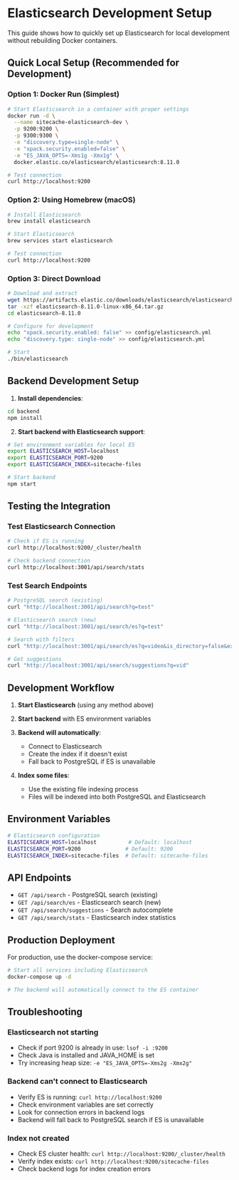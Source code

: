 # Elasticsearch Development Setup

This guide shows how to quickly set up Elasticsearch for local development without rebuilding Docker containers.

## Quick Local Setup (Recommended for Development)

### Option 1: Docker Run (Simplest)
```bash
# Start Elasticsearch in a container with proper settings
docker run -d \
  --name sitecache-elasticsearch-dev \
  -p 9200:9200 \
  -p 9300:9300 \
  -e "discovery.type=single-node" \
  -e "xpack.security.enabled=false" \
  -e "ES_JAVA_OPTS=-Xms1g -Xmx1g" \
  docker.elastic.co/elasticsearch/elasticsearch:8.11.0

# Test connection
curl http://localhost:9200
```

### Option 2: Using Homebrew (macOS)
```bash
# Install Elasticsearch
brew install elasticsearch

# Start Elasticsearch
brew services start elasticsearch

# Test connection
curl http://localhost:9200
```

### Option 3: Direct Download
```bash
# Download and extract
wget https://artifacts.elastic.co/downloads/elasticsearch/elasticsearch-8.11.0-linux-x86_64.tar.gz
tar -xzf elasticsearch-8.11.0-linux-x86_64.tar.gz
cd elasticsearch-8.11.0

# Configure for development
echo "xpack.security.enabled: false" >> config/elasticsearch.yml
echo "discovery.type: single-node" >> config/elasticsearch.yml

# Start
./bin/elasticsearch
```

## Backend Development Setup

1. **Install dependencies**:
```bash
cd backend
npm install
```

2. **Start backend with Elasticsearch support**:
```bash
# Set environment variables for local ES
export ELASTICSEARCH_HOST=localhost
export ELASTICSEARCH_PORT=9200
export ELASTICSEARCH_INDEX=sitecache-files

# Start backend
npm start
```

## Testing the Integration

### Test Elasticsearch Connection
```bash
# Check if ES is running
curl http://localhost:9200/_cluster/health

# Check backend connection
curl http://localhost:3001/api/search/stats
```

### Test Search Endpoints
```bash
# PostgreSQL search (existing)
curl "http://localhost:3001/api/search?q=test"

# Elasticsearch search (new)
curl "http://localhost:3001/api/search/es?q=test"

# Search with filters
curl "http://localhost:3001/api/search/es?q=video&is_directory=false&extension=.mp4"

# Get suggestions
curl "http://localhost:3001/api/search/suggestions?q=vid"
```

## Development Workflow

1. **Start Elasticsearch** (using any method above)
2. **Start backend** with ES environment variables
3. **Backend will automatically**:
   - Connect to Elasticsearch
   - Create the index if it doesn't exist
   - Fall back to PostgreSQL if ES is unavailable

4. **Index some files**:
   - Use the existing file indexing process
   - Files will be indexed into both PostgreSQL and Elasticsearch

## Environment Variables

```bash
# Elasticsearch configuration
ELASTICSEARCH_HOST=localhost          # Default: localhost
ELASTICSEARCH_PORT=9200              # Default: 9200
ELASTICSEARCH_INDEX=sitecache-files  # Default: sitecache-files
```

## API Endpoints

- `GET /api/search` - PostgreSQL search (existing)
- `GET /api/search/es` - Elasticsearch search (new)
- `GET /api/search/suggestions` - Search autocomplete
- `GET /api/search/stats` - Elasticsearch index statistics

## Production Deployment

For production, use the docker-compose service:

```bash
# Start all services including Elasticsearch
docker-compose up -d

# The backend will automatically connect to the ES container
```

## Troubleshooting

### Elasticsearch not starting
- Check if port 9200 is already in use: `lsof -i :9200`
- Check Java is installed and JAVA_HOME is set
- Try increasing heap size: `-e "ES_JAVA_OPTS=-Xms2g -Xmx2g"`

### Backend can't connect to Elasticsearch
- Verify ES is running: `curl http://localhost:9200`
- Check environment variables are set correctly
- Look for connection errors in backend logs
- Backend will fall back to PostgreSQL search if ES is unavailable

### Index not created
- Check ES cluster health: `curl http://localhost:9200/_cluster/health`
- Verify index exists: `curl http://localhost:9200/sitecache-files`
- Check backend logs for index creation errors